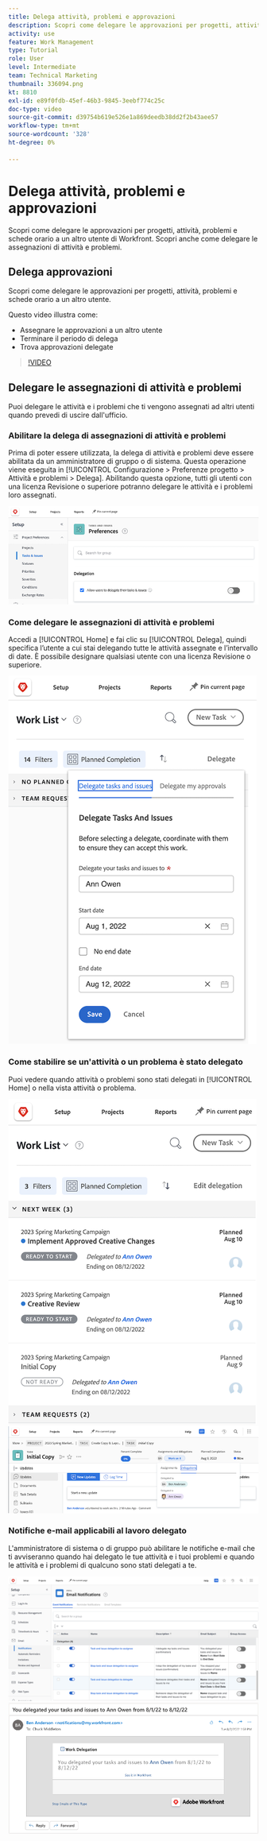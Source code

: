 ```yaml
---
title: Delega attività, problemi e approvazioni
description: Scopri come delegare le approvazioni per progetti, attività, problemi e schede orario a un altro utente di Workfront. Scopri anche come delegare le assegnazioni di attività e problemi.
activity: use
feature: Work Management
type: Tutorial
role: User
level: Intermediate
team: Technical Marketing
thumbnail: 336094.png
kt: 8810
exl-id: e89f0fdb-45ef-46b3-9845-3eebf774c25c
doc-type: video
source-git-commit: d39754b619e526e1a869deedb38dd2f2b43aee57
workflow-type: tm+mt
source-wordcount: '328'
ht-degree: 0%

---
```


# Delega attività, problemi e approvazioni

Scopri come delegare le approvazioni per progetti, attività, problemi e schede orario a un altro utente di Workfront. Scopri anche come delegare le assegnazioni di attività e problemi.

## Delega approvazioni

Scopri come delegare le approvazioni per progetti, attività, problemi e schede orario a un altro utente.

Questo video illustra come:

* Assegnare le approvazioni a un altro utente
* Terminare il periodo di delega
* Trova approvazioni delegate

>[!VIDEO](https://video.tv.adobe.com/v/336094/?quality=12)

<!---
learn more URLS
Delegate approval request
--->

## Delegare le assegnazioni di attività e problemi

Puoi delegare le attività e i problemi che ti vengono assegnati ad altri utenti quando prevedi di uscire dall&#39;ufficio.

### Abilitare la delega di assegnazioni di attività e problemi

Prima di poter essere utilizzata, la delega di attività e problemi deve essere abilitata da un amministratore di gruppo o di sistema. Questa operazione viene eseguita in [!UICONTROL Configurazione > Preferenze progetto > Attività e problemi > Delega]. Abilitando questa opzione, tutti gli utenti con una licenza Revisione o superiore potranno delegare le attività e i problemi loro assegnati.

![Schermata che mostra [!UICONTROL Configurazione] preferenze per la delega](assets/delegation-1.png)

### Come delegare le assegnazioni di attività e problemi

Accedi a [!UICONTROL Home] e fai clic su [!UICONTROL Delega], quindi specifica l’utente a cui stai delegando tutte le attività assegnate e l’intervallo di date. È possibile designare qualsiasi utente con una licenza Revisione o superiore.

![Schermata che mostra la scheda Delega in [!UICONTROL Home]](assets/delegation-2.png)

### Come stabilire se un&#39;attività o un problema è stato delegato

Puoi vedere quando attività o problemi sono stati delegati in [!UICONTROL Home] o nella vista attività o problema.

![Schermata che mostra l’assegnazione dell’attività delegata in [!UICONTROL Home]](assets/delegation-4.png)
![Schermata che mostra l’assegnazione dell’attività delegata nella vista attività](assets/delegation-3.png)

### Notifiche e-mail applicabili al lavoro delegato

L&#39;amministratore di sistema o di gruppo può abilitare le notifiche e-mail che ti avviseranno quando hai delegato le tue attività e i tuoi problemi e quando le attività e i problemi di qualcuno sono stati delegati a te.

![Schermata che mostra [!UICONTROL Configurazione] opzioni di notifica e-mail per la delega](assets/delegation-5.png)
![Schermata che mostra un’e-mail di delega del lavoro](assets/delegation-6.png)
